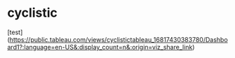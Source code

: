 # cyclistic
[test] (https://public.tableau.com/views/cyclistictableau_16817430383780/Dashboard1?:language=en-US&:display_count=n&:origin=viz_share_link)
